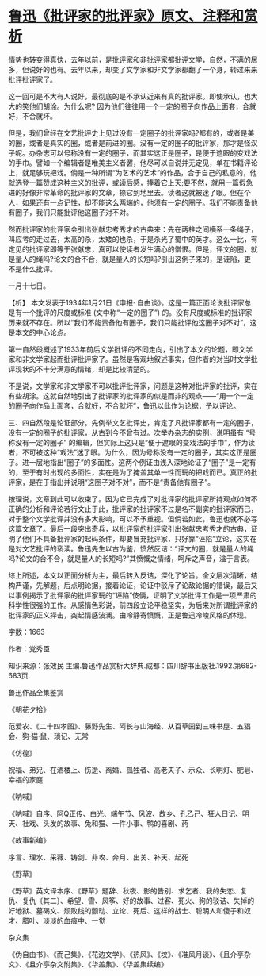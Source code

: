 # [鲁迅《批评家的批评家》原文、注释和赏析](https://www.vrrw.net/wx/9713.html)

情势也转变得真快，去年以前，是批评家和非批评家都批评文学，自然，不满的居多，但说好的也有。去年以来，却变了文学家和非文学家都翻了一个身，转过来来批评批评家了。

这一回可是不大有人说好，最彻底的是不承认近来有真的批评家。即使承认，也大大的笑他们胡涂。为什么呢? 因为他们往往用一个一定的圈子向作品上面套，合就好，不合就坏。

但是，我们曾经在文艺批评史上见过没有一定圈子的批评家吗?都有的，或者是美的圈，或者是真实的圈，或者是前进的圈。没有一定的圈子的批评家，那才是怪汉子呢。办杂志可以号称没有一定的圈子，而其实这正是圈子，是便于遮眼的变戏法的手巾。譬如一个编辑者是唯美主义者罢，他尽可以自说并无定见，单在书籍评论上，就足够玩把戏。倘是一种所谓“为艺术的艺术”的作品，合于自己的私意的，他就选登一篇赞成这种主义的批评，或读后感，捧着它上天;要不然，就用一篇假急进的好像非常革命的批评家的文章，捺它到地里去。读者这就被迷了眼。但在个人，如果还有一点记性，却不能这么两端的，他须有一定的圈子。我们不能责备他有圈子，我们只能批评他这圈子对不对。

然而批评家的批评家会引出张献忠考秀才的古典来：先在两柱之间横系一条绳子，叫应考的走过去，太高的杀，太矮的也杀，于是杀光了蜀中的英才。这么一比，有定见的批评家即等于张献忠，真可以使读者发生满心的憎恨。但是，评文的圈，就是量人的绳吗?论文的合不合，就是量人的长短吗?引出这例子来的，是诬陷，更不是什么批评。

一月十七日。



【析】 本文发表于1934年1月21日《申报· 自由谈》。这是一篇正面论说批评家总是有一个批评的尺度或标准 (文中称“一定的圈子”) 的。没有尺度或标准的批评家历来就不存在。所以“我们不能责备他有圈子，我们只能批评他这圈子对不对”，这是本文的中心论点。

第一自然段概述了1933年前后文学批评的不同走向，引出了本文的论题，即文学家和非文学家起而批评批评家了。虽然是客观地叙述事实，但作者的对当时文学批评现状的不十分满意的情绪，却是比较清楚的。

不是说，文学家和非文学家不可以批评批评家，问题是这种对批评家的批评，实在有些胡涂。这就自然地引出了批评家的批评家的似是而非的观点——“用一个一定的圈子向作品上面套，合就好，不合就坏”，鲁迅以此作为论据，予以评论。

三、四自然段是论证部分。先例举文艺批评史，肯定了凡批评家都有一定的圈子，没有一定的圈子的批评家，从古到今不曾有过。次举办杂志的实例，说明虽有 “号称没有一定的圈子” 的编辑，但实际上这只是“便于遮眼的变戏法的手巾”，作为读者，不可被这种“戏法”迷了眼。为什么，因为号称没有一定的圈子，其实这正是圈子。进一层地指出“圈子”的多面性。这两个例证由浅入深地论证了“圈子”是一定有的，至于有时出现的多面性，实在是为了掩盖其单一性而玩的把戏而已。真正的批评家，是在于指出并说明“这圈子对不对”，而不是“责备他有圈子”。

按理说，文章到此可以收束了。因为它已完成了对批评家的批评家所持观点如何不正确的分析和评论若行文止于此，批评家的批评家不过是名不副实的批评家而已，对于整个文学批评并没有多大影响，可以不予重视。但倘若如此，鲁迅也就不必写这篇文章了。最后一段突出奇兵，以批评家的批评家引出张献忠考秀才的古典，证明了他们不具备批评家的起码条件，却要冒充批评家，只好靠“诬陷”立论，这实在是对文艺批评的亵渎。鲁迅先生以古为鉴，愤然反诘：“评文的圈，就是量人的绳吗?论文的合不合，就是量人的长短吗?”其愤慨之情绪，呵斥之声音，溢于言表。

综上所述，本文以正面分析为主，最后转入反诘，深化了论旨。全文层次清晰，结构严谨，先解题，后点明论据，接着论证，论证中驳斥了论敌论据的错误，最后又以事例揭示了批评家的批评家玩的“诬陷”伎俩，证明了文学批评工作是一项严肃的科学性很强的工作。从感情色彩说，前四段立论平稳坚实，为后来对所谓批评家的批评家的正义抨击，突起情感波澜。由冷静寄愤慨，正是鲁迅冷峻风格的体现。

字数：1663

作者：党秀臣

知识来源：张效民 主编.鲁迅作品赏析大辞典.成都：四川辞书出版社.1992.第682-683页.

鲁迅作品全集鉴赏

《朝花夕拾》

范爱农、《二十四孝图》、藤野先生、阿长与山海经、从百草园到三味书屋、五猖会、狗·猫·鼠、琐记、无常

《仿徨》

祝福、弟兄、在酒楼上、伤逝、离婚、孤独者、高老夫子、示众、长明灯、肥皂、幸福的家庭

《呐喊》

《呐喊》自序、阿Q正传、白光、端午节、风波、故乡、孔乙己、狂人日记、明天、社戏、头发的故事、兔和猫、一件小事、鸭的喜剧、药

《故事新编》

序言、理水、采薇、铸剑、非攻、奔月、出关、补天、起死

《野草》

《野草》英文译本序、《野草》题辞、秋夜、影的告别、求乞者、我的失恋、复仇、复仇〔其二〕、希望、雪、风筝、好的故事、过客、死火、狗的驳诘、失掉的好地狱、墓碣文、颓败线的颤动、立论、死后、这样的战士、聪明人和傻子和奴才、腊叶、淡淡的血痕中、一觉

杂文集

《伪自由书》、《而己集》、《花边文学》、《热风》、《坟》、《准风月谈》、《且介亭杂文》、《且介亭杂文附集》、《华盖集》、《华盖集续编》

